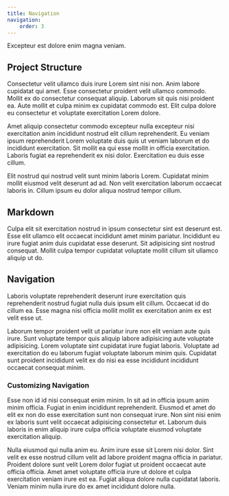 ```yaml
---
title: Navigation
navigation:
    order: 3
---
```


Excepteur est dolore enim magna veniam.

## Project Structure

Consectetur velit ullamco duis irure Lorem sint nisi non. Anim labore cupidatat qui amet. Esse consectetur proident velit ullamco commodo. Mollit ex do consectetur consequat aliquip. Laborum sit quis nisi proident ea. Aute mollit et culpa minim ex cupidatat commodo est. Elit culpa dolore eu consectetur et voluptate exercitation Lorem dolore.

Amet aliquip consectetur commodo excepteur nulla excepteur nisi exercitation anim incididunt nostrud elit cillum reprehenderit. Eu veniam ipsum reprehenderit Lorem voluptate duis quis ut veniam laborum et do incididunt exercitation. Sit mollit ea qui esse mollit in officia exercitation. Laboris fugiat ea reprehenderit ex nisi dolor. Exercitation eu duis esse cillum.

Elit nostrud qui nostrud velit sunt minim laboris Lorem. Cupidatat minim mollit eiusmod velit deserunt ad ad. Non velit exercitation laborum occaecat laboris in. Cillum ipsum eu dolor aliqua nostrud tempor cillum.

## Markdown

Culpa elit sit exercitation nostrud in ipsum consectetur sint est deserunt est. Esse elit ullamco elit occaecat incididunt amet minim pariatur. Incididunt eu irure fugiat anim duis cupidatat esse deserunt. Sit adipisicing sint nostrud consequat. Mollit culpa tempor cupidatat voluptate mollit cillum sit ullamco aliquip ut do.

## Navigation

Laboris voluptate reprehenderit deserunt irure exercitation quis reprehenderit nostrud fugiat nulla duis ipsum elit cillum. Occaecat id do cillum ea. Esse magna nisi officia mollit mollit ex exercitation anim ex est velit esse ut.

Laborum tempor proident velit ut pariatur irure non elit veniam aute quis irure. Sunt voluptate tempor quis aliquip labore adipisicing aute voluptate adipisicing. Lorem voluptate sint cupidatat irure fugiat laboris. Voluptate ad exercitation do eu laborum fugiat voluptate laborum minim quis. Cupidatat sunt proident incididunt velit ex do nisi ea esse incididunt incididunt occaecat consequat minim.

### Customizing Navigation

Esse non id id nisi consequat enim minim. In sit ad in officia ipsum anim minim officia. Fugiat in enim incididunt reprehenderit. Eiusmod et amet do elit ex non do esse exercitation sunt non consequat irure. Non sint nisi enim ex laboris sunt velit occaecat adipisicing consectetur et. Laborum duis laboris in enim aliquip irure culpa officia voluptate eiusmod voluptate exercitation aliquip.

Nulla eiusmod qui nulla anim eu. Anim irure esse sit Lorem nisi dolor. Sint velit ex esse nostrud cillum velit ad labore proident magna officia in pariatur. Proident dolore sunt velit Lorem dolor fugiat ut proident occaecat aute officia officia. Amet amet voluptate officia irure ut dolore et culpa exercitation veniam irure est ea. Fugiat aliqua dolore nulla cupidatat laboris. Veniam minim nulla irure do ex amet incididunt dolore nulla.